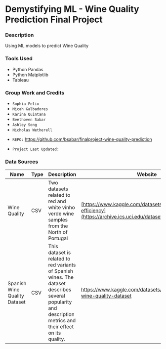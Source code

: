 # Demystifying ML - Wine Quality Prediction Final Project

### Description 
Using ML models to predict Wine Quality

### Tools Used

- Python Pandas
- Python Matplotlib
- Tableau 

### Group Work and Credits

* `Sophia Felix`
* `Micah Galbadores`
* `Karina Quintana`
* `Beethoven Sabar`
* `Ashley Song`
* `Nicholas Wetherell`

  
- `REPO:` https://github.com/bsabar/finalproject-wine-quality-prediction

- `Project Last Updated:`



### Data Sources
|Name|Type|Description|Website|
|---|---|---|---|
|Wine Quality|CSV|Two datasets related to red and white vinho verde wine samples from the North of Portugal|[https://www.kaggle.com/datasets/equilibriumm/sleep-efficiency](https://archive.ics.uci.edu/dataset/186/wine+quality)|
|Spanish Wine Quality Dataset |CSV|This dataset is related to red variants of Spanish wines. The dataset describes several popularity and description metrics and their effect on its quality.|https://www.kaggle.com/datasets/fedesoriano/spanish-wine-quality-dataset|



  
